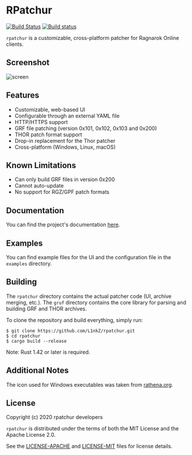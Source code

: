 RPatchur
========

[![Build Status](https://travis-ci.org/L1nkZ/rpatchur.svg?branch=master)](https://travis-ci.org/L1nkZ/rpatchur)
[![Build status](https://ci.appveyor.com/api/projects/status/uxhueyysdy7f7o9f/branch/master?svg=true)](https://ci.appveyor.com/project/L1nkZ/rpatchur/branch/master)

`rpatchur` is a customizable, cross-platform patcher for Ragnarok Online clients.

Screenshot
----------

![screen](https://i.imgur.com/mE51Iif.png)

Features
--------

* Customizable, web-based UI
* Configurable through an external YAML file
* HTTP/HTTPS support
* GRF file patching (version 0x101, 0x102, 0x103 and 0x200)
* THOR patch format support
* Drop-in replacement for the Thor patcher
* Cross-platform (Windows, Linux, macOS)

Known Limitations
-----------------

* Can only build GRF files in version 0x200
* Cannot auto-update
* No support for RGZ/GPF patch formats

Documentation
-------------

You can find the project's documentation [here](https://l1nkz.github.io/rpatchur/).

Examples
--------

You can find example files for the UI and the configuration file in the
`examples` directory.

Building
--------

The `rpatchur` directory contains the actual patcher code (UI, archive merging, etc.).
The `gruf` directory contains the core library for parsing and building GRF and THOR archives.

To clone the repository and build everything, simply run:
```
$ git clone https://github.com/L1nkZ/rpatchur.git
$ cd rpatchur
$ cargo build --release
```

Note: Rust 1.42 or later is required.

Additional Notes
----------------

The icon used for Windows executables was taken from
[rathena.org](https://rathena.org/board/files/file/3190-s1-lykos-icon-pack/).

License
-------

Copyright (c) 2020 rpatchur developers

`rpatchur` is distributed under the terms of both the MIT License and the Apache License 2.0.

See the [LICENSE-APACHE](LICENSE-APACHE) and [LICENSE-MIT](LICENSE-MIT) files for license details.
